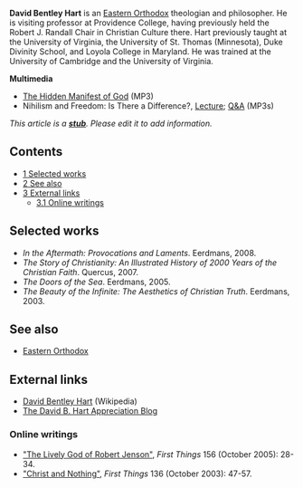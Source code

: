 **David Bentley Hart** is an
[Eastern Orthodox](Eastern_Orthodox "Eastern Orthodox") theologian
and philosopher. He is visiting professor at Providence College,
having previously held the Robert J. Randall Chair in Christian
Culture there. Hart previously taught at the University of
Virginia, the University of St. Thomas (Minnesota), Duke Divinity
School, and Loyola College in Maryland. He was trained at the
University of Cambridge and the University of Virginia.

**Multimedia**

-   [The Hidden Manifest of God](http://www.calvin.edu/faith/discipleship/fac_events/2007-2008/A14420-Hart-Hidden%20Manifest%20God.mp3)
    (MP3)
-   Nihilism and Freedom: Is There a Difference?,
    [Lecture](http://maclaurin.org/mp3s/david_bentley_hart_lecture.mp3);
    [Q&A](http://maclaurin.org/mp3s/david_bentley_hart_qa.mp3) (MP3s)

*This article is a **[stub](http://www.theopedia.com/Category:Theopedia_stubs "Category:Theopedia stubs")**. Please edit it to add information.*
## Contents

-   [1 Selected works](#Selected_works)
-   [2 See also](#See_also)
-   [3 External links](#External_links)
    -   [3.1 Online writings](#Online_writings)


## Selected works

-   *In the Aftermath: Provocations and Laments*. Eerdmans, 2008.
-   *The Story of Christianity: An Illustrated History of 2000 Years of the Christian Faith*.
    Quercus, 2007.
-   *The Doors of the Sea*. Eerdmans, 2005.
-   *The Beauty of the Infinite: The Aesthetics of Christian Truth*.
    Eerdmans, 2003.

## See also

-   [Eastern Orthodox](Eastern_Orthodox "Eastern Orthodox")

## External links

-   [David Bentley Hart](http://en.wikipedia.org/wiki/David_Bentley_Hart "w:David Bentley Hart")
    (Wikipedia)
-   [The David B. Hart Appreciation Blog](http://davidbhart.blogspot.com/)

### Online writings

-   ["The Lively God of Robert Jenson"](http://www.firstthings.com/ftissues/ft0510/articles/hart.html),
    *First Things* 156 (October 2005): 28-34.
-   ["Christ and Nothing"](http://www.firstthings.com/ftissues/ft0310/articles/hart.html),
    *First Things* 136 (October 2003): 47-57.



